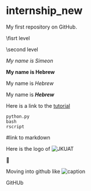 # internship_new
My first repository on GitHub.

\\fisrt level

\\second level

*My name is Simeon*

**My name is Hebrew**

My name is *Hebrew*

My name is **_Hebrew_**

Here is a link to the [tutorial](https://commonmark.org/help/)
```
python.py
bash
rscript
```

#link to markdown

Here is the logo of ![JKUAT](http://www.jkuat.ac.ke/departments/hr/wp-content/uploads/2015/07/jkuat-logo-2.jpg)

:tada:

Moving into github like ![caption](https://compote.slate.com/images/697b023b-64a5-49a0-8059-27b963453fb1.gif)

GitHUb
